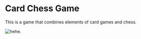 # Card Chess Game
 This is a game that combines elements of card games and chess.

![hehe.](blackisbetter.png)
